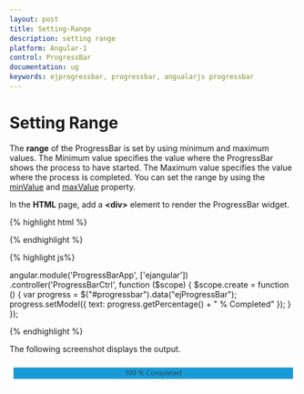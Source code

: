 ```yaml
---
layout: post
title: Setting-Range
description: setting range
platform: Angular-1
control: ProgressBar
documentation: ug
keywords: ejprogressbar, progressbar, angualarjs progressbar
---
```


# Setting Range

The **range** of the ProgressBar is set by using minimum and maximum values. The Minimum value specifies the value where the ProgressBar shows the process to have started. The Maximum value specifies the value where the process is completed. You can set the range by using the [minValue](https://help.syncfusion.com/api/js/ejprogressbar#members:minvalue) and [maxValue](https://help.syncfusion.com/api/js/ejprogressbar#members:maxvalue) property.

In the **HTML** page, add a **&lt;div&gt;** element to render the ProgressBar widget.

{% highlight html %}

   <div class="control">
    <div id="progressbar" ej-progressbar e-minvalue="40" e-maxvalue="80" e-value="60" e-height="20" e-width="500" e-create="create"></div>
   </div>

{% endhighlight %}

{% highlight js%}

angular.module('ProgressBarApp', ['ejangular'])
.controller('ProgressBarCtrl', function ($scope) {
    $scope.create = function () {
        var progress = $("#progressbar").data("ejProgressBar");
        progress.setModel({ text: progress.getPercentage() + " % Completed" });
    }
}); 

{% endhighlight %}

The following screenshot displays the output.

![](Setting-Range_images/Setting-Range_img1.png) 

